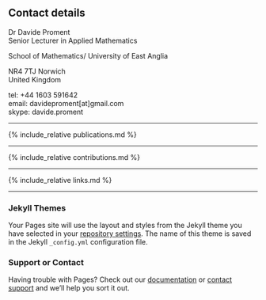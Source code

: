 
## Contact details

Dr Davide Proment <br />
Senior Lecturer in Applied Mathematics

School of Mathematics/
University of East Anglia

NR4 7TJ Norwich\
United Kingdom

tel: +44 1603 591642\
email: davideproment[at]gmail.com\
skype: davide.proment


-----

{% include_relative publications.md %}

-----

{% include_relative contributions.md %}

-----

{% include_relative links.md %}

-----








### Jekyll Themes

Your Pages site will use the layout and styles from the Jekyll theme you have selected in your [repository settings](https://github.com/davideproment/research/settings). The name of this theme is saved in the Jekyll `_config.yml` configuration file.

### Support or Contact

Having trouble with Pages? Check out our [documentation](https://help.github.com/categories/github-pages-basics/) or [contact support](https://github.com/contact) and we’ll help you sort it out.
